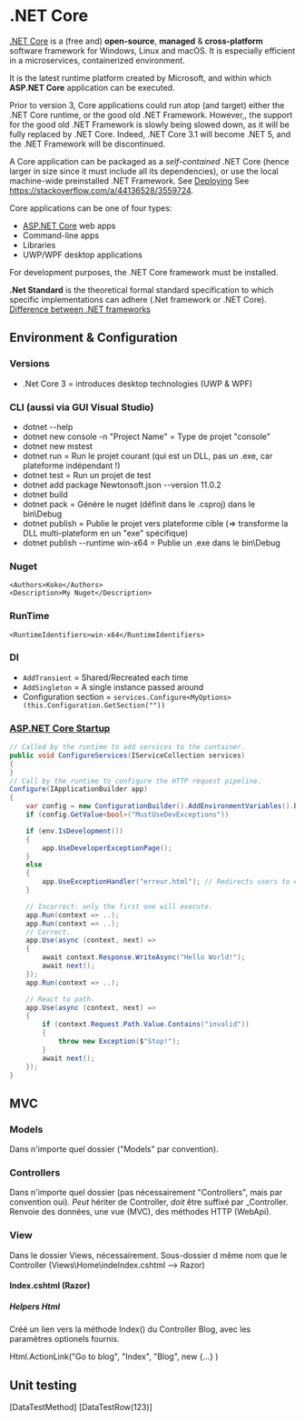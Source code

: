 # .NET Core

[.NET Core](https://en.wikipedia.org/wiki/.NET_Core) is a (free and) **open-source**, **managed** & **cross-platform** software framework for Windows, Linux and macOS.
It is especially efficient in a microservices, containerized environment.

It is the latest runtime platform created by Microsoft, and within which **ASP.NET Core** application can be executed.

Prior to version 3, Core applications could run atop (and target) either the .NET Core runtime, or the good old .NET Framework.
However,, the support for the good old .NET Framework is slowly being slowed down, as it will be fully replaced by .NET Core.
Indeed, .NET Core 3.1 will become .NET 5, and the .NET Framework will be discontinued.

A Core application can be packaged as a _self-contained_ .NET Core (hence larger in size since it must include all its dependencies), or use the local machine-wide preinstalled .NET Framework.
See [Deploying](https://docs.microsoft.com/en-us/dotnet/core/deploying/)
See <https://stackoverflow.com/a/44136528/3559724>.

Core applications can be one of four types:

* [ASP.NET Core](https://en.wikipedia.org/wiki/ASP.NET_Core) web apps
* Command-line apps
* Libraries
* UWP/WPF desktop applications

For development purposes, the .NET Core framework must be installed.

**.Net Standard** is the theoretical formal standard specification to which specific implementations can adhere (.Net framework or .NET Core).
[Difference between .NET frameworks](https://stackoverflow.com/a/41112377/3559724)

## Environment & Configuration

### Versions

* .Net Core 3 = introduces desktop technologies (UWP & WPF)

### CLI (aussi via GUI Visual Studio)

* dotnet --help
* dotnet new console -n "Project Name" = Type de projet "console"
* dotnet new mstest
* dotnet run = Run le projet courant (qui est un DLL, pas un .exe, car plateforme indépendant !)
* dotnet test = Run un projet de test
* dotnet add package Newtonsoft.json --version 11.0.2
* dotnet build
* dotnet pack = Génère le nuget (définit dans le .csproj) dans le bin\Debug
* dotnet publish = Publie le projet vers plateforme cible (=> transforme la DLL multi-plateform en un "exe" spécifique)
* dotnet publish --runtime win-x64 = Publie un .exe dans le bin\Debug

### Nuget

    <Authors>Koko</Authors>
    <Description>My Nuget</Description>

### RunTime

    <RuntimeIdentifiers>win-x64</RuntimeIdentifiers>

### DI

* `AddTransient` = Shared/Recreated each time
* `AddSingleton` = A single instance passed around
* Configuration section = `services.Configure<MyOptions>(this.Configuration.GetSection(""))`

### [ASP.NET Core Startup](https://go.microsoft.com/fwlink/?LinkID=398940)

```C#
// Called by the runtime to add services to the container.
public void ConfigureServices(IServiceCollection services)
{
}
// Call by the runtime to configure the HTTP request pipeline.
Configure(IApplicationBuilder app)
{
    var config = new ConfigurationBuilder().AddEnvironmentVariables().Build();
    if (config.GetValue<bool>("MustUseDevExceptions"))

    if (env.IsDevelopment())
    {
        app.UseDeveloperExceptionPage();
    }
    else
    {
        app.UseExceptionHandler("erreur.html"); // Redirects users to error page.
    }

    // Incorrect: only the first one will execute.
    app.Run(context => ..);
    app.Run(context => ..);
    // Correct.
    app.Use(async (context, next) =>
    {
        await context.Response.WriteAsync("Hello World!");
        await next();
    });
    app.Run(context => ..);

    // React to path.
    app.Use(async (context, next) =>
    {
        if (context.Request.Path.Value.Contains("invalid"))
        {
            throw new Exception($"Stop!");
        }
        await next();
    });
}
```

## MVC

### Models

Dans n'importe quel dossier ("Models" par convention).

### Controllers

Dans n'importe quel dossier (pas nécessairement "Controllers", mais par convention oui).
*Peut* hériter de Controller, *doit* être suffixé par \_Controller.
Renvoie des données, une vue (MVC), des méthodes HTTP (WebApi).

### View

Dans le dossier Views, nécessairement.
Sous-dossier d même nom que le Controller (Views\Home\indeIndex.cshtml --> Razor)

#### Index.cshtml (Razor)

##### Helpers Html

Créé un lien vers la méthode Index() du Controller Blog, avec les paramètres optionels fournis.

  Html.ActionLink("Go to blog", "Index", "Blog", new {...} )

## Unit testing

  [DataTestMethod]
  [DataTestRow(123)]
